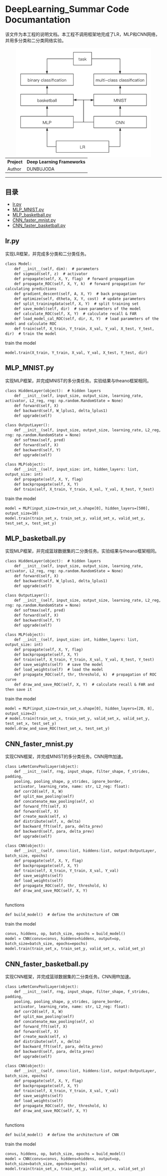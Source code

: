 DeepLearning_Summar Code Documantation
===========================
该文件为本工程的说明文档。本工程不调用框架地完成了LR，MLP和CNN网络，并用多分类和二分类网络实验。
<div align=center><img height="350" src="figure1.png"/></div>
    
<div>
<table style="margin:auto">
  <tr>
    <th>Project</th>
    <th>Deep Learning Frameworks</th>
  </tr>
  <tr>
    <td>Author</td>
    <td>DUNBUJODA</td>
  </tr>
</table>
</div>

****
## 目录
* [lr.py](#lr.py)
* [MLP_MNIST.py](#MLP_MNIST.py)
* [MLP_basketball.py](#MLP_basketball.py)
* [CNN_faster_mnist.py](#CNN_faster_mnist.py)
* [CNN_faster_basketball.py](#CNN_faster_basketball.py)

lr.py
-----
实现LR框架，并完成多分类和二分类任务。
```
class Model:
    def __init__(self, dim):  # parameters
    def sigmoid(self, z)  # activator
    def propagate(self, X, Y, flag)  # forward propagation
    def propagate_ROC(self, X, Y, k)  # forward propagation for calculating predictions
    def gradient_descent(self, A, X, Y)  # back propagation
    def optimize(self, dtheta, X, Y, cost)  # update parameters
    def split_trainingdata(self, X, Y)  # split training set
    def save_model(self, dir)  # save parameters of the model
    def calculate_ROC(self, X, Y)  # calculate recall & FAR
    def load_model_cal_ROC(self, dir, X, Y)  # load parameters of the model and calculate ROC
    def train(self, X_train, Y_train, X_val, Y_val, X_test, Y_test, dir)  # train the model
```
train the model
```
model.train(X_train, Y_train, X_val, Y_val, X_test, Y_test, dir)
```

MLP_MNIST.py
-----
实现MLP框架，并完成MNIST的多分类任务。实验结果与theano框架相同。
```
class HiddenLayer(object):  # hidden layers
    def __init__(self, input_size, output_size, learning_rate, activator, L2_reg, rng: np.random.RandomState = None)
    def forward(self, X)
    def backward(self, W_lplus1, delta_lplus1)
    def upgrade(self)
```
```
class OutputLayer():
    def __init__(self, input_size, output_size, learning_rate, L2_reg, rng: np.random.RandomState = None)
    def softmax(self, pred)
    def forward(self, X)
    def backward(self, Y)
    def upgrade(self)
```
```
class MLP(object):
    def __init__(self, input_size: int, hidden_layers: list, output_size: int)
    def propagate(self, X, Y, flag)
    def backpropagate(self, X, Y)
    def train(self, X_train, Y_train, X_val, Y_val, X_test, Y_test)
```

train the model
```
model = MLP(input_size=train_set_x.shape[0], hidden_layers=[500], output_size=10)
model.train(train_set_x, train_set_y, valid_set_x, valid_set_y, test_set_x, test_set_y)
```


MLP_basketball.py
-----
实现MLP框架，并完成篮球数据集的二分类任务。实验结果与theano框架相同。
```
class HiddenLayer(object):  # hidden layers
    def __init__(self, input_size, output_size, learning_rate, activator, L2_reg, rng: np.random.RandomState = None)
    def forward(self, X)
    def backward(self, W_lplus1, delta_lplus1)
    def upgrade(self)
```
```
class OutputLayer():
    def __init__(self, input_size, output_size, learning_rate, L2_reg, rng: np.random.RandomState = None)
    def softmax(self, pred)
    def forward(self, X)
    def backward(self, Y)
    def upgrade(self)
```
```
class MLP(object):
    def __init__(self, input_size: int, hidden_layers: list, output_size: int)
    def propagate(self, X, Y, flag)
    def backpropagate(self, X, Y)
    def train(self, X_train, Y_train, X_val, Y_val, X_test, Y_test)
    def save_weights(self)  # save the model
    def load_weights(self)  # load the model
    def propagate_ROC(self, thr, threshold, k)  # propagation of ROC curve
    def draw_and_save_ROC(self, X, Y)  # calculate recall & FAR and then save it
```

train the model
```
model = MLP(input_size=train_set_x.shape[0], hidden_layers=[20, 8], output_size=2)
# model.train(train_set_x, train_set_y, valid_set_x, valid_set_y, test_set_x, test_set_y)
model.draw_and_save_ROC(test_set_x, test_set_y)
```


CNN_faster_mnist.py
-----
实现CNN框架，并完成MNIST的多分类任务。CNN用fft加速。
```
class LeNetConvPoolLayer(object):
    def __init__(self, rng, input_shape, filter_shape, f_strides, padding,
    pooling, pooling_shape, p_strides, ignore_border,
    activator, learning_rate, name: str, L2_reg: float):
    def corr2d(self, X, W)
    def split_max_pooling(self)
    def concatenate_max_pooling(self, x)
    def forward_fft(self, X)
    def forward(self, X)
    def create_mask(self, x)
    def distribute(self, x, delta)
    def backward_fft(self, para, delta_prev)
    def backward(self, para, delta_prev)
    def upgrade(self)
```
```
class CNN(object):
    def __init__(self, convs:list, hiddens:list, output:OutputLayer, batch_size, epochs)
    def propagate(self, X, Y, flag)
    def backpropagate(self, X, Y)
    def train(self, X_train, Y_train, X_val, Y_val)
    def save_weights(self)
    def load_weights(self)
    def propagate_ROC(self, thr, threshold, k)
    def draw_and_save_ROC(self, X, Y)
    
```
functions
```
def build_model()  # define the architecture of CNN
```
train the model
```
convs, hiddens, op, batch_size, epochs = build_model()
model = CNN(convs=convs, hiddens=hiddens, output=op, batch_size=batch_size, epochs=epochs)
model.train(train_set_x, train_set_y, valid_set_x, valid_set_y)
```

CNN_faster_basketball.py
-----
实现CNN框架，并完成篮球数据集的二分类任务。CNN用fft加速。
```
class LeNetConvPoolLayer(object):
    def __init__(self, rng, input_shape, filter_shape, f_strides, padding,
    pooling, pooling_shape, p_strides, ignore_border,
    activator, learning_rate, name: str, L2_reg: float):
    def corr2d(self, X, W)
    def split_max_pooling(self)
    def concatenate_max_pooling(self, x)
    def forward_fft(self, X)
    def forward(self, X)
    def create_mask(self, x)
    def distribute(self, x, delta)
    def backward_fft(self, para, delta_prev)
    def backward(self, para, delta_prev)
    def upgrade(self)
```
```
class CNN(object):
    def __init__(self, convs:list, hiddens:list, output:OutputLayer, batch_size, epochs)
    def propagate(self, X, Y, flag)
    def backpropagate(self, X, Y)
    def train(self, X_train, Y_train, X_val, Y_val)
    def save_weights(self)
    def load_weights(self)
    def propagate_ROC(self, thr, threshold, k)
    def draw_and_save_ROC(self, X, Y)
    
```
functions
```
def build_model()  # define the architecture of CNN
```
train the model
```
convs, hiddens, op, batch_size, epochs = build_model()
model = CNN(convs=convs, hiddens=hiddens, output=op, batch_size=batch_size, epochs=epochs)
model.train(train_set_x, train_set_y, valid_set_x, valid_set_y)
```
